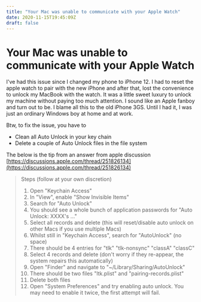 ```yaml
---
title: "Your Mac was unable to communicate with your Apple Watch"
date: 2020-11-15T19:45:09Z
draft: false
---
```

# Your Mac was unable to communicate with your Apple Watch

I've had this issue since I changed my phone to iPhone 12. I had to reset the apple watch to pair with the new iPhone and after that, lost the convenience to unlock my MacBook with the watch. It was a little sweet luxury to unlock my machine without paying too much attention. I sound like an Apple fanboy and turn out to be. I blame all this to the old iPhone 3GS. Until I had it, I was just an ordinary Windows boy at home and at work.

Btw, to fix the issue, you have to

* Clean all Auto Unlock in your key chain
* Delete a couple of Auto Unlock files in the file system

The below is the tip from an answer from apple discussion [https://discussions.apple.com/thread/251826134](https://discussions.apple.com/thread/251826134)

> Steps \(follow at your own discretion\)
>
> 1. Open "Keychain Access"
> 2. In "View", enable "Show Invisible Items"
> 3. Search for "Auto Unlock"
> 4. You should see a whole bunch of application passwords for "Auto Unlock: XXXX's ..."
> 5. Select all records and delete \(this will reset/disable auto unlock on other Macs if you use multiple Macs\)
> 6. Whilst still in "Keychain Access", search for "AutoUnlock" \(no space\)
> 7. There should be 4 entries for "tlk" "tlk-nonsync" "classA" "classC"
> 8. Select 4 records and delete \(don't worry if they re-appear, the system repairs this automatically\)
> 9. Open "Finder" and navigate to "~/Library/Sharing/AutoUnlock"
> 10. There should be two files "ltk.plist" and "pairing-records.plist"
> 11. Delete both files
> 12. Open "System Preferences" and try enabling auto unlock. You may need to enable it twice, the first attempt will fail.

